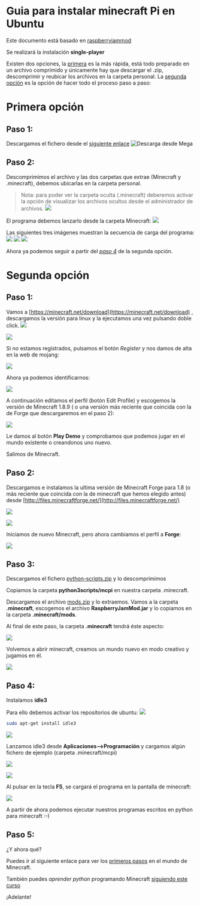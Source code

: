 # Guia para instalar minecraft Pi en Ubuntu

Este documento está basado en [raspberryjammod](https://github.com/arpruss/raspberryjammod)

Se realizará la instalación **single-player**

Existen dos opciones, la [primera](#primeraOpcion) es la más rápida, está todo preparado en un archivo comprimido y únicamente hay que descargar el .zip, descomprimir y reubicar los archivos en la carpeta personal. La [segunda opción](#segundaOpcion) es la opción de hacer todo el proceso paso a paso:


# Primera opción <a id="primeraOpcion"></a>

## Paso 1:
Descargamos el fichero desde el [siguiente enlace](https://mega.nz/#!cps0Ub6S!OhKjy9wEy1bs1IGmeKsTtJl6YqhLWJNemYt9OIfKLug)
![Descarga desde Mega](images/Minecraft1.png)

## Paso 2:

Descomprimimos el archivo y las dos carpetas que extrae (Minecraft y .minecraft), debemos ubicarlas en la carpeta personal. 
> Nota: para poder ver la carpeta oculta (.minecraft) deberemos activar la opción de visualizar los archivos ocultos desde el administrador de archivos. 
![](images/Minecraft2.png)

El programa debemos lanzarlo desde la carpeta Minecraft: 
![](images/Minecraft3.png)

Las siguientes tres imágenes muestran la secuencia de carga del programa: 
![](images/Minecraft4.png)
![](images/Minecraft5.png)
![](images/Minecraft6.png)

Ahora ya podemos seguir a partir del *[paso 4](#paso4)* de la segunda opción.


# Segunda opción <a id="segundaOpcion"></a>

## Paso 1:
Vamos a [https://minecraft.net/download](https://minecraft.net/download) , descargamos la versión para linux y la ejecutamos una vez pulsando doble click. 
![](images/MinecraftUbuntu1.png)

![](images/MinecraftUbuntu3.png)

Si no estamos registrados, pulsamos el botón *Register* y nos damos de alta en la web de mojang:

![](images/MinecraftUbuntu4.png)

Ahora ya podemos identificarnos:

![](images/MinecraftUbuntu5.png)

A continuación editamos el perfil (botón Edit Profile) y escogemos la versión de Minecraft 1.8.9 ( o una versión más reciente que coincida con la de Forge que descargaremos en el paso 2):

![](images/MinecraftUbuntu6.png)

Le damos al botón **Play Demo** y comprobamos que podemos jugar en el mundo existente o creandonos uno nuevo.

Salimos de Minecraft.

## Paso 2:
Descargamos e instalamos la ultima versión de Minecraft Forge para 1.8 (o más reciente que coincida con la de minecraft que hemos elegido antes) desde [http://files.minecraftforge.net/](http://files.minecraftforge.net/)

![](images/MinecraftUbuntu7.png)

![](images/MinecraftUbuntu8.png)

Iniciamos de nuevo Minecraft, pero ahora cambiamos el perfil a **Forge**: 

![](images/MinecraftUbuntu9.png)

## Paso 3:
Descargamos el fichero [python-scripts.zip](https://github.com/arpruss/raspberryjammod/releases) y lo descomprimimos

Copiamos la carpeta **python3scripts/mcpi** en nuestra carpeta .minecraft.

Descargamos el archivo [mods.zip](https://github.com/arpruss/raspberryjammod/releases) y lo extraemos. Vamos a la carpeta **.minecraft**, escogemos el archivo **RaspberryJamMod.jar** y lo copiamos  en la carpeta **.minecraft/mods**.

Al final de este paso, la carpeta **.minecraft** tendrá éste aspecto:

![](images/MinecraftUbuntu10.png)

Volvemos a abrir minecraft, creamos un mundo nuevo en modo creativo y jugamos en él.

![](images/minecraft_mod_Raspberry_Jam.png)

## Paso 4: <a id="paso4"></a>
Instalamos **idle3**

Para ello debemos activar los repositorios de ubuntu: 
![](images/MinecraftUbuntu11.png)

```bash
sudo apt-get install idle3
```

![](images/MinecraftUbuntu12.png)

Lanzamos idle3 desde **Aplicaciones-->Programación** y cargamos algún fichero de ejemplo (carpeta .minecraft/mcpi) 

![](images/MinecraftUbuntu13.png)

![](images/MinecraftUbuntu14.png)

Al pulsar en la tecla **F5**, se cargará el programa en la pantalla de minecraft: 

![](images/MinecraftUbuntu15.png)

A partir de ahora podemos ejecutar nuestros programas escritos en python para minecraft :-) 

## Paso 5:
¿Y ahora qué?

Puedes ir al siguiente enlace para ver los [primeros pasos](https://jolosan.github.io/minecraft/practicaInicial.html) en el mundo de Minecraft.

También puedes *aprender python* programando Minecraft [siguiendo este curso](https://jolosan.github.io/minecraft/aprende.html)

¡Adelante! 
